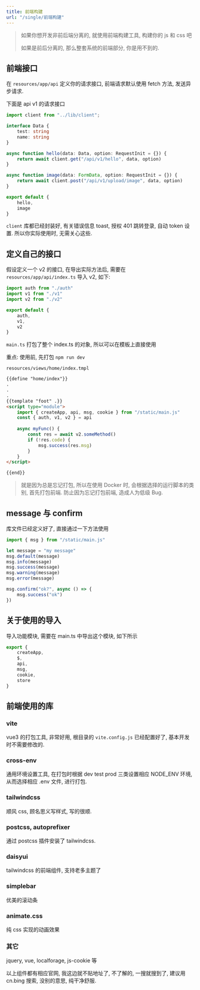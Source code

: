 ```yaml
---
title: 前端构建
url: "/single/前端构建"
---
```


> 如果你想开发非前后端分离的, 就使用前端构建工具, 构建你的 js 和 css 吧
>
> 如果是前后分离的, 那么整套系统的前端部分, 你是用不到的.

## 前端接口

在 `resources/app/api` 定义你的请求接口, 前端请求默认使用 fetch 方法, 发送异步请求.

下面是 api v1 的请求接口

```typescript
import client from "../lib/client";

interface Data {
    test: string
    name: string
}

async function hello(data: Data, option: RequestInit = {}) {
    return await client.get("/api/v1/hello", data, option)
}

async function image(data: FormData, option: RequestInit = {}) {
    return await client.post("/api/v1/upload/image", data, option)
}

export default {
    hello,
    image
}

```

`client` 库都已经封装好, 有关错误信息 toast, 授权 401 跳转登录, 自动 token 设置. 所以你实际使用时, 无需关心这些.

## 定义自己的接口

假设定义一个 v2 的接口, 在导出实际方法后, 需要在 `resources/app/api/index.ts` 导入 v2, 如下:

```typescript
import auth from "./auth"
import v1 from "./v1"
import v2 from "./v2"

export default {
    auth,
    v1,
    v2
}

```

`main.ts` 打包了整个 index.ts 的对象, 所以可以在模板上直接使用

重点: 使用前, 先打包 `npm run dev`

`resources/views/home/index.tmpl`
```html
{{define "home/index"}}
.
.
.
{{template "foot" .}}
<script type="module">
    import { createApp, api, msg, cookie } from "/static/main.js"
    const { auth, v1, v2 } = api
    
    async myFunc() {
        const res = await v2.someMethod()
        if (!res.code) {
            msg.success(res.msg)
        }
    }
</script>

{{end}}
```

> 就是因为总是忘记打包, 所以在使用 Docker 时, 会根据选择的运行脚本的类别, 首先打包前端. 防止因为忘记打包前端, 造成人为低级 Bug.

## message 与 confirm

库文件已经定义好了, 直接通过一下方法使用

```javascript
import { msg } from "/static/main.js"

let message = "my message"
msg.default(message)
msg.info(message)
msg.success(message)
msg.warning(message)
msg.error(message)

msg.confirm("ok?", async () => {
    msg.success("ok")
})
```

## 关于使用的导入

导入功能模块, 需要在 main.ts 中导出这个模块, 如下所示

```typescript
export {
    createApp,
    $,
    api,
    msg,
    cookie,
    store
}
```

## 前端使用的库

### vite

vue3 的打包工具, 非常好用, 根目录的 `vite.config.js` 已经配置好了, 基本开发时不需要修改的.

### cross-env

通用环境设置工具, 在打包时根据 dev test prod 三类设置相应 NODE_ENV 环境, 从而选择相应 .env 文件, 进行打包.

### tailwindcss

顺风 css, 顾名思义写样式, 写的很顺.

### postcss, autoprefixer

通过 postcss 插件安装了 tailwindcss.

### daisyui

tailwindcss 的前端组件, 支持老多主题了

### simplebar

优美的滚动条

### animate.css

纯 css 实现的动画效果

### 其它

jquery, vue, localforage, js-cookie 等

以上组件都有相应官网, 我这边就不贴地址了, 不了解的, 一搜就搜到了, 建议用 cn.bing 搜索, 没别的意思, 纯干净舒服.